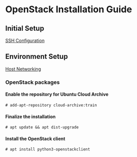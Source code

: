 # OpenStack Installation Guide

## Initial Setup
[SSH Configuration](https://github.com/kukkalli/OpenStack/blob/master/initial-setup/ssh.md#setup-ssh-keys)

## Environment Setup
[Host Networking](https://github.com/kukkalli/OpenStack/blob/master/environment-setup/host-networking.md#host-networking)


### OpenStack packages
#### Enable the repository for Ubuntu Cloud Archive
```
# add-apt-repository cloud-archive:train
```

#### Finalize the installation
```
# apt update && apt dist-upgrade
```


#### Install the OpenStack client
```
# apt install python3-openstackclient
```

